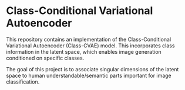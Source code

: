 # Class-Conditional Variational Autoencoder

This repository contains an implementation of the Class-Conditional Variational Autoencoder (Class-CVAE) model. This incorporates class information in the latent space, which enables image generation conditioned on specific classes.

The goal of this project is to associate singular dimensions of the latent space to human understandable/semantic parts important for image classification.
